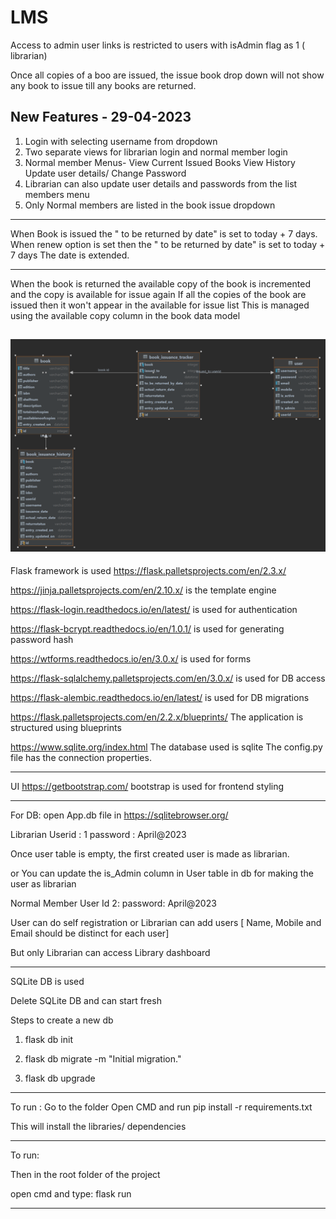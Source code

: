 # LMS

  Access to admin user links is restricted to users with isAdmin flag as 1  ( librarian)

  Once all copies of a boo are issued, the issue book drop down will not show any book to issue till any books are returned.

New Features - 29-04-2023
-------------
1. Login with selecting username from dropdown
2. Two separate views for librarian login and normal member login
3. Normal member Menus-
    View Current Issued Books
    View History
    Update user details/ Change Password
4.  Librarian can also update user details and passwords from the list members menu
5.  Only Normal members are listed in the book issue dropdown


------------------------------------------

When Book is issued the " to be returned by date" is set to today + 7 days.
When renew option is set then the " to be returned by date" is set to today + 7 days
The date is extended.

-------------------------------------------

When the book is returned the available copy of the book is incremented and the copy is available for issue again
If all the copies of the book are issued then it won't appear in the available for issue list
This is managed using the available copy column in the book data model


![img_1.png](img_1.png)
--------------------------------------------
Flask  framework is used
https://flask.palletsprojects.com/en/2.3.x/

https://jinja.palletsprojects.com/en/2.10.x/
is the template engine


https://flask-login.readthedocs.io/en/latest/
is used for authentication

https://flask-bcrypt.readthedocs.io/en/1.0.1/
is used for generating password hash


https://wtforms.readthedocs.io/en/3.0.x/
is used for forms

https://flask-sqlalchemy.palletsprojects.com/en/3.0.x/
is used for DB access


https://flask-alembic.readthedocs.io/en/latest/
is used for DB migrations

https://flask.palletsprojects.com/en/2.2.x/blueprints/
The application is structured using blueprints


https://www.sqlite.org/index.html
The database used is sqlite
The config.py file has the connection properties.


-------------------------------------------

UI
https://getbootstrap.com/
bootstrap is used for frontend styling 


----------------------------------------------
For DB:
open App.db file in https://sqlitebrowser.org/

Librarian
Userid : 1
password : April@2023

Once user table is empty, the first created user is made as librarian.

or You can update the is_Admin column in User table in db for making the user as librarian


Normal Member
User Id 2: 
password: April@2023






User can do self registration or Librarian can add users [ Name, Mobile and Email  should be distinct for each user]

But only Librarian can access Library dashboard

______________________________________________________________________________________


SQLite DB is used

Delete SQLite DB and can start fresh

Steps to create a new db

1.  flask db init

2.  flask db migrate -m "Initial migration."

3.  flask db upgrade


-------------------------------------------------------------------------------------------



To run : 
Go to the folder
Open CMD
and run
pip install -r requirements.txt

This will install the libraries/ dependencies

----------------------------------------------------------------------------------------------

To run:

Then in the root folder of the project

open cmd and type:    flask run


--------------------------------------------------------------------------------------------

 